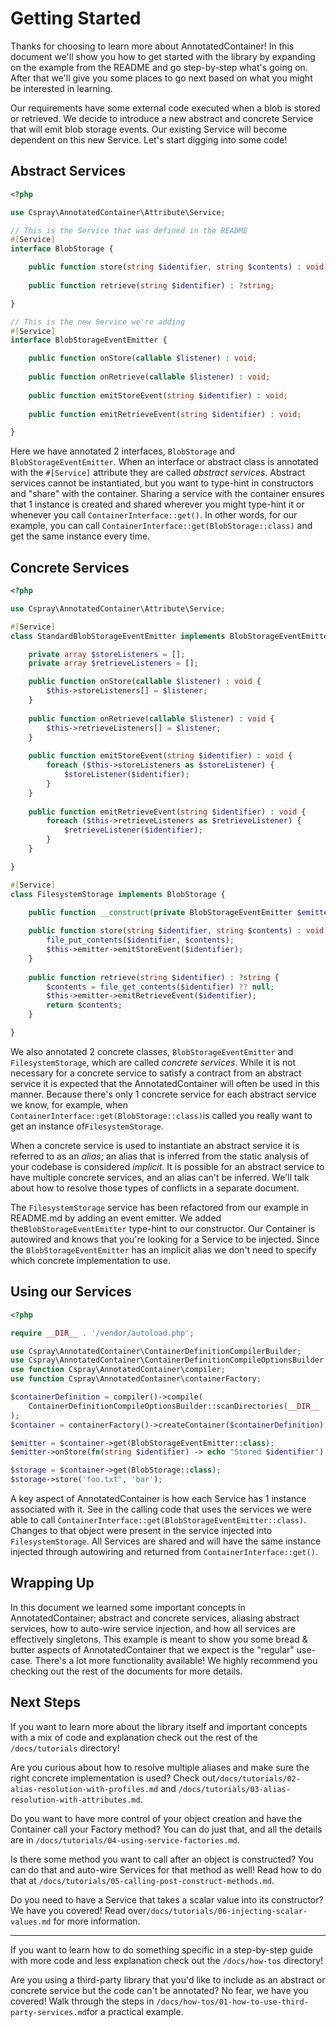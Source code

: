 # Getting Started

Thanks for choosing to learn more about AnnotatedContainer! In this document we'll show you how to get started with the library by expanding on the example from the README and go step-by-step what's going on. After that we'll give you some places to go next based on what you might be interested in learning.

Our requirements have some external code executed when a blob is stored or retrieved. We decide to introduce a new abstract and concrete Service that will emit blob storage events. Our existing Service will become dependent on this new Service. Let's start digging into some code!

## Abstract Services

```php
<?php

use Cspray\AnnotatedContainer\Attribute\Service;

// This is the Service that was defined in the README
#[Service]
interface BlobStorage {

    public function store(string $identifier, string $contents) : void;
    
    public function retrieve(string $identifier) : ?string;

}

// This is the new Service we're adding
#[Service]
interface BlobStorageEventEmitter {

    public function onStore(callable $listener) : void;
    
    public function onRetrieve(callable $listener) : void;
    
    public function emitStoreEvent(string $identifier) : void;
    
    public function emitRetrieveEvent(string $identifier) : void;

}
```

Here we have annotated 2 interfaces, `BlobStorage` and `BlobStorageEventEmitter`. When an interface or abstract class is annotated with the `#[Service]` attribute they are called _abstract services_. Abstract services cannot be instantiated, but you want to type-hint in constructors and "share" with the container. Sharing a service with the container ensures that 1 instance is created and shared wherever you might type-hint it or whenever you call `ContainerInterface::get()`. In other words, for our example, you can call `ContainerInterface::get(BlobStorage::class)` and get the same instance every time.

## Concrete Services

```php
<?php

use Cspray\AnnotatedContainer\Attribute\Service;

#[Service]
class StandardBlobStorageEventEmitter implements BlobStorageEventEmitter {

    private array $storeListeners = [];
    private array $retrieveListeners = [];

    public function onStore(callable $listener) : void {
        $this->storeListeners[] = $listener;
    }
    
    public function onRetrieve(callable $listener) : void {
        $this->retrieveListeners[] = $listener;
    }
    
    public function emitStoreEvent(string $identifier) : void {
        foreach ($this->storeListeners as $storeListener) {
            $storeListener($identifier);
        } 
    }
    
    public function emitRetrieveEvent(string $identifier) : void {
        foreach ($this->retrieveListeners as $retrieveListener) {
            $retrieveListener($identifier);
        }
    }

}

#[Service]
class FilesystemStorage implements BlobStorage {

    public function __construct(private BlobStorageEventEmitter $emitter) {}
    
    public function store(string $identifier, string $contents) : void {
        file_put_contents($identifier, $contents);
        $this->emitter->emitStoreEvent($identifier);
    }
    
    public function retrieve(string $identifier) : ?string {
        $contents = file_get_contents($identifier) ?? null;
        $this->emitter->emitRetrieveEvent($identifier);
        return $contents;
    }

}
```

We also annotated 2 concrete classes, `BlobStorageEventEmitter` and `FilesystemStorage`, which are called _concrete services_. While it is not necessary for a concrete service to satisfy a contract from an abstract service it is expected that the AnnotatedContainer will often be used in this manner. Because there's only 1 concrete service for each abstract service we know, for example, when `ContainerInterface::get(BlobStorage::class)`is called you really want to get an instance of`FilesystemStorage`.

When a concrete service is used to instantiate an abstract service it is referred to as an _alias_; an alias that is inferred from the static analysis of your codebase is considered _implicit_. It is possible for an abstract service to have multiple concrete services, and an alias can't be inferred. We'll talk about how to resolve those types of conflicts in a separate document.

The `FilesystemStorage` service has been refactored from our example in README.md by adding an event emitter. We added the`BlobStorageEventEmitter` type-hint to our constructor. Our Container is autowired and knows that you're looking for a Service to be injected. Since the `BlobStorageEventEmitter` has an implicit alias we don't need to specify which concrete implementation to use.

## Using our Services

```php
<?php

require __DIR__ . '/vendor/autoload.php';

use Cspray\AnnotatedContainer\ContainerDefinitionCompilerBuilder;
use Cspray\AnnotatedContainer\ContainerDefinitionCompileOptionsBuilder;
use function Cspray\AnnotatedContainer\compiler;
use function Cspray\AnnotatedContainer\containerFactory;

$containerDefinition = compiler()->compile(
    ContainerDefinitionCompileOptionsBuilder::scanDirectories(__DIR__ . '/src')->build()
);
$container = containerFactory()->createContainer($containerDefinition);

$emitter = $container->get(BlobStorageEventEmitter::class);
$emitter->onStore(fn(string $identifier) -> echo "Stored $identifier");

$storage = $container->get(BlobStorage::class);
$storage->store('foo.txt', 'bar');
```

A key aspect of AnnotatedContainer is how each Service has 1 instance associated with it. See in the calling code that uses the services we were able to call `ContainerInterface::get(BlobStorageEventEmitter::class)`. Changes to that object were present in the service injected into `FilesystemStorage`. All Services are shared and will have the same instance injected through autowiring and returned from `ContainerInterface::get()`.

## Wrapping Up

In this document we learned some important concepts in AnnotatedContainer; abstract and concrete services, aliasing abstract services, how to auto-wire service injection, and how all services are effectively singletons. This example is meant to show you some bread & butter aspects of AnnotatedContainer that we expect is the "regular" use-case. There's a lot more functionality available! We highly recommend you checking out the rest of the documents for more details.

## Next Steps

If you want to learn more about the library itself and important concepts with a mix of code and explanation check out the rest of the `/docs/tutorials` directory!

Are you curious about how to resolve multiple aliases and make sure the right concrete implementation is used? Check out`/docs/tutorials/02-alias-resolution-with-profiles.md` and `/docs/tutorials/03-alias-resolution-with-attributes.md`.

Do you want to have more control of your object creation and have the Container call your Factory method? You can do just that, and all the details are in `/docs/tutorials/04-using-service-factories.md`.

Is there some method you want to call after an object is constructed? You can do that and auto-wire Services for that method as well! Read how to do that at `/docs/tutorials/05-calling-post-construct-methods.md`.

Do you need to have a Service that takes a scalar value into its constructor? We have you covered! Read over`/docs/tutorials/06-injecting-scalar-values.md` for more information.

---

If you want to learn how to do something specific in a step-by-step guide with more code and less explanation check out the `/docs/how-tos` directory!

Are you using a third-party library that you'd like to include as an abstract or concrete service but the code can't be annotated? No fear, we have you covered! Walk through the steps in `/docs/how-tos/01-how-to-use-third-party-services.md`for a practical example.
